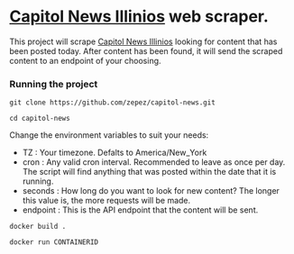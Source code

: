 # [Capitol News Illinios](https://capitolnewsillinois.com/) web scraper. 

This project will scrape [Capitol News Illinios](https://capitolnewsillinois.com/) looking for content that has been posted today. After content has been found, it will send the scraped content to an endpoint of your choosing. 

### Running the project

``` git clone https://github.com/zepez/capitol-news.git ```

``` cd capitol-news ```

Change the environment variables to suit your needs: 
  - TZ : Your timezone. Defalts to America/New_York
  - cron : Any valid cron interval. Recommended to leave as once per day. The script will find anything that was posted within the date that it is running. 
  - seconds : How long do you want to look for new content? The longer this value is, the more requests will be made. 
  - endpoint : This is the API endpoint that the content will be sent.

  ``` docker build . ```

  ``` docker run CONTAINERID ```

